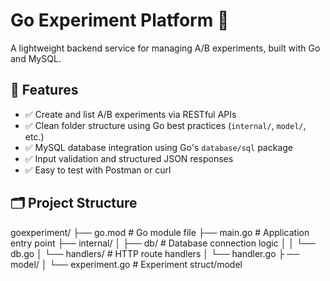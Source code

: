 # Go Experiment Platform 🎯

A lightweight backend service for managing A/B experiments, built with Go and MySQL.

## 📌 Features

- ✅ Create and list A/B experiments via RESTful APIs  
- ✅ Clean folder structure using Go best practices (`internal/`, `model/`, etc.)  
- ✅ MySQL database integration using Go's `database/sql` package  
- ✅ Input validation and structured JSON responses  
- ✅ Easy to test with Postman or curl

## 🗂 Project Structure
goexperiment/
├── go.mod # Go module file
├── main.go # Application entry point
├── internal/
│ ├── db/ # Database connection logic
│ │ └── db.go
│ └── handlers/ # HTTP route handlers
│ └── handler.go
├ ── model/
│  └── experiment.go # Experiment struct/model
